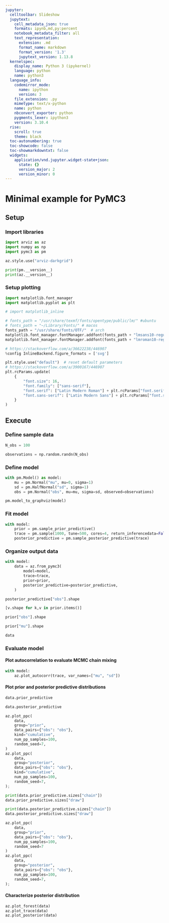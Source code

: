 ```yaml
---
jupyter:
  celltoolbar: Slideshow
  jupytext:
    cell_metadata_json: true
    formats: ipynb,md,py:percent
    notebook_metadata_filter: all
    text_representation:
      extension: .md
      format_name: markdown
      format_version: '1.3'
      jupytext_version: 1.13.8
  kernelspec:
    display_name: Python 3 (ipykernel)
    language: python
    name: python3
  language_info:
    codemirror_mode:
      name: ipython
      version: 3
    file_extension: .py
    mimetype: text/x-python
    name: python
    nbconvert_exporter: python
    pygments_lexer: ipython3
    version: 3.10.4
  rise:
    scroll: true
    theme: black
  toc-autonumbering: true
  toc-showcode: false
  toc-showmarkdowntxt: false
  widgets:
    application/vnd.jupyter.widget-state+json:
      state: {}
      version_major: 2
      version_minor: 0
---
```


# Minimal example for PyMC3


## Setup


### Import libraries

```python
import arviz as az
import numpy as np
import pymc3 as pm

az.style.use("arviz-darkgrid")
```

```python
print(pm.__version__)
print(az.__version__)
```

### Setup plotting

```python slideshow={"slide_type": "fragment"} tags=[]
import matplotlib.font_manager
import matplotlib.pyplot as plt

# import matplotlib_inline
```

```python slideshow={"slide_type": "fragment"} tags=[]
# fonts_path = "/usr/share/texmf/fonts/opentype/public/lm/" #ubuntu
# fonts_path = "~/Library/Fonts/" # macos
fonts_path = "/usr/share/fonts/OTF/"  # arch
matplotlib.font_manager.fontManager.addfont(fonts_path + "lmsans10-regular.otf")
matplotlib.font_manager.fontManager.addfont(fonts_path + "lmroman10-regular.otf")
```

```python slideshow={"slide_type": "fragment"} tags=[]
# https://stackoverflow.com/a/36622238/446907
%config InlineBackend.figure_formats = ['svg']
```

```python slideshow={"slide_type": "fragment"} tags=[]
plt.style.use("default")  # reset default parameters
# https://stackoverflow.com/a/3900167/446907
plt.rcParams.update(
    {
        "font.size": 16,
        "font.family": ["sans-serif"],
        "font.serif": ["Latin Modern Roman"] + plt.rcParams["font.serif"],
        "font.sans-serif": ["Latin Modern Sans"] + plt.rcParams["font.sans-serif"],
    }
)
```

## Execute


### Define sample data

```python
N_obs = 100
```

```python
observations = np.random.randn(N_obs)
```

### Define model

```python tags=[]
with pm.Model() as model:
    mu = pm.Normal("mu", mu=0, sigma=1)
    sd = pm.HalfNormal("sd", sigma=1)
    obs = pm.Normal("obs", mu=mu, sigma=sd, observed=observations)
```

```python
pm.model_to_graphviz(model)
```

### Fit model

```python tags=[]
with model:
    prior = pm.sample_prior_predictive()
    trace = pm.sample(1000, tune=500, cores=4, return_inferencedata=False)
    posterior_predictive = pm.sample_posterior_predictive(trace)
```

### Organize output data

```python tags=[]
with model:
    data = az.from_pymc3(
        model=model,
        trace=trace,
        prior=prior,
        posterior_predictive=posterior_predictive,
    )
```

```python tags=[]
posterior_predictive["obs"].shape
```

```python
[v.shape for k,v in prior.items()]
```

```python tags=[]
prior["obs"].shape
```

```python tags=[]
prior["mu"].shape
```

```python tags=[]
data
```

### Evaluate model


#### Plot autocorrelation to evaluate MCMC chain mixing

```python tags=[]
with model:
    az.plot_autocorr(trace, var_names=["mu", "sd"])
```

#### Plot prior and posterior predictive distributions

```python
data.prior_predictive
```

```python
data.posterior_predictive
```

```python tags=[]
az.plot_ppc(
    data,
    group="prior",
    data_pairs={"obs": "obs"},
    kind="cumulative",
    num_pp_samples=100,
    random_seed=7,
)
az.plot_ppc(
    data,
    group="posterior",
    data_pairs={"obs": "obs"},
    kind="cumulative",
    num_pp_samples=100,
    random_seed=7,
);
```

```python tags=[]
print(data.prior_predictive.sizes["chain"])
data.prior_predictive.sizes["draw"]
```

```python
print(data.posterior_predictive.sizes["chain"])
data.posterior_predictive.sizes["draw"]
```

```python tags=[]
az.plot_ppc(
    data, 
    group="prior", 
    data_pairs={"obs": "obs"}, 
    num_pp_samples=100, 
    random_seed=7
)
az.plot_ppc(
    data,
    group="posterior",
    data_pairs={"obs": "obs"},
    num_pp_samples=100,
    random_seed=7,
);
```

#### Characterize posterior distribution

```python tags=[]
az.plot_forest(data)
az.plot_trace(data)
az.plot_posterior(data)
```
